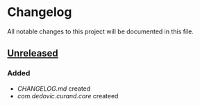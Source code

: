 # Changelog

All notable changes to this project will be documented in this file.

## [Unreleased](https://github.com/sdedovic/curand-clj)
### Added
- _CHANGELOG.md_ created
- _com.dedovic.curand.core_ createed